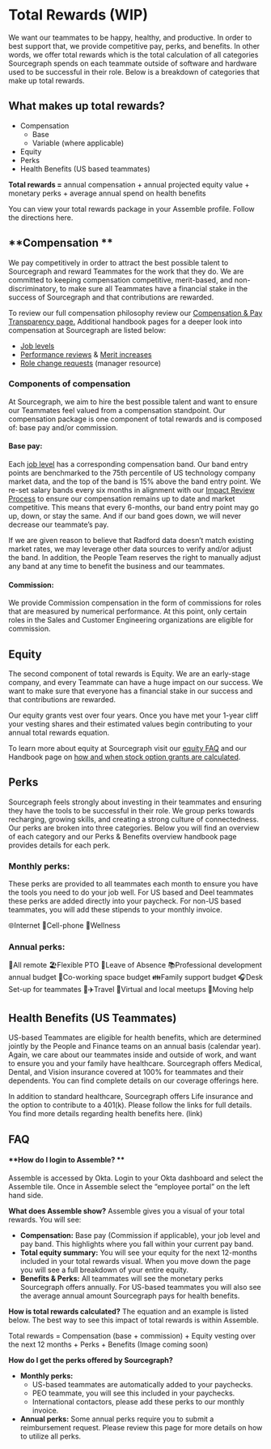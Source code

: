 # **Total Rewards** (WIP)

We want our teammates to be happy, healthy, and productive. In order to best support that, we provide competitive pay, perks, and benefits. In other words, we offer total rewards which is the total calculation of all categories Sourcegraph spends on each teammate outside of software and hardware used to be successful in their role. Below is a breakdown of categories that make up total rewards. 

## **What makes up total rewards?**
* Compensation
    * Base
    * Variable (where applicable)
* Equity
* Perks
* Health Benefits (US based teammates)

**Total rewards =** annual compensation + annual projected equity value + monetary perks + average annual spend on health benefits

You can view your total rewards package in your Assemble profile. Follow the directions here. 


## **Compensation **
We pay competitively in order to attract the best possible talent to Sourcegraph and reward Teammates for the work that they do. We are committed to keeping compensation competitive, merit-based, and non-discriminatory, to make sure all Teammates have a financial stake in the success of Sourcegraph and that contributions are rewarded.

To review our full compensation philosophy review our [Compensation & Pay Transparency page.](../benefits-pay-perks/pay-expenses/compensation.md) Additional handbook pages for a deeper look into compensation at Sourcegraph are listed below:

* [Job levels](../benefits-pay-perks/pay-expenses/compensation/leveling-guide.md)
* [Performance reviews](../people-ops/process/teammate-sentiment/impact-reviews/#who-is-eligible-for-a-reviewcompensation-increase.md) & [Merit increases](../people-ops/process/teammate-sentiment/impact-reviews/#merit-philosophy.md)
* [Role change requests](../../people-ops/process/compensation-and-leveling/compensation-role-changes.md) (manager resource)


### **Components of compensation**

At Sourcegraph, we aim to hire the best possible talent and want to ensure our Teammates feel valued from a compensation standpoint. Our compensation package is one component of total rewards and is composed of: base pay and/or commission.

#### **Base pay:**

Each [job level](../benefits-pay-perks/pay-expenses/compensation/leveling-guide.md) has a corresponding compensation band. Our band entry points are benchmarked to the 75th percentile of US technology company market data, and the top of the band is 15% above the band entry point. We re-set salary bands every six months in alignment with our [Impact Review Process](../../people-ops/process/teammate-sentiment/impact-reviews.md) to ensure our compensation remains up to date and market competitive. This means that every 6-months, our band entry point may go up, down, or stay the same. And if our band goes down, we will never decrease our teammate’s pay.

If we are given reason to believe that Radford data doesn’t match existing market rates, we may leverage other data sources to verify and/or adjust the band. In addition, the People Team reserves the right to manually adjust any band at any time to benefit the business and our teammates.

#### **Commission:**

We provide Commission compensation in the form of commissions for roles that are measured by numerical performance. At this point, only certain roles in the Sales and Customer Engineering organizations are eligible for commission.


## **Equity**

The second component of total rewards is Equity. We are an early-stage company, and every Teammate can have a huge impact on our success. We want to make sure that everyone has a financial stake in our success and that contributions are rewarded. 

Our equity grants vest over four years. Once you have met your 1-year cliff your vesting shares and their estimated values begin contributing to your annual total rewards equation. 

To learn more about equity at Sourcegraph visit our [equity FAQ](../benefits-pay-perks/pay-expenses/compensation/equity-faq.md) and our Handbook page on [how and when stock option grants are calculated](../benefits-pay-perks/pay-expenses/compensation/equity-timing.md).


## **Perks**

Sourcegraph feels strongly about investing in their teammates and ensuring they have the tools to be successful in their role. We group perks towards recharging, growing skills, and creating a strong culture of connectedness. Our perks are broken into three categories. Below you will find an overview of each category and our Perks & Benefits overview handbook page provides details for each perk.


### **Monthly perks:**

These perks are provided to all teammates each month to ensure you have the tools you need to do your job well. For US based and Deel teammates these perks are added directly into your paycheck. For non-US based teammates, you will add these stipends to your monthly invoice. 

🌐Internet 
📲Cell-phone
🏃Wellness


### **Annual perks:**

🏡All remote
🏖️Flexible PTO
🏥Leave of Absence
📚Professional development annual budget
🏢Co-working space budget
👪Family support budget
🎧Desk Set-up for teammates
🏡✈️Travel
👋Virtual and local meetups
🚚Moving help


## **Health Benefits (US Teammates)**

US-based Teammates are eligible for health benefits, which are determined jointly by the People and Finance teams on an annual basis (calendar year). Again, we care about our teammates inside and outside of work, and want to ensure you and your family have healthcare. 
Sourcegraph offers Medical, Dental, and Vision insurance covered at 100% for teammates and their dependents. You can find complete details on our coverage offerings here. 

In addition to standard healthcare, Sourcegraph offers Life insurance and the option to contribute to a 401(k). Please follow the links for full details. You find more details regarding health benefits here. (link)


## **FAQ**

#### **How do I login to Assemble? **
Assemble is accessed by Okta. Login to your Okta dashboard and select the Assemble tile. Once in Assemble select the “employee portal” on the left hand side. 

**What does Assemble show?**
Assemble gives you a visual of your total rewards. You will see:
* **Compensation:** Base pay (Commission if applicable), your job level and pay band. This highlights where you fall within your current pay band.
* **Total equity summary:** You will see your equity for the next 12-months included in your total rewards visual. When you move down the page you will see a full breakdown of your entire equity. 
* **Benefits & Perks:** All teammates will see the monetary perks Sourcegraph offers annually. For US-based teammates you will also see the average annual amount Sourcegraph pays for health benefits. 

**How is total rewards calculated?**
The equation and an example is listed below. The best way to see this impact of total rewards is within Assemble. 

Total rewards = Compensation (base + commission) + Equity vesting over the next 12 months + Perks + Benefits
(Image coming soon)


**How do I get the perks offered by Sourcegraph?**
* **Monthly perks:**
    * US-based teammates are automatically added to your paychecks. 
    * PEO teammate, you will see this included in your paychecks. 
    * International contactors, please add these perks to our monthly invoice. 
* **Annual perks:** Some annual perks require you to submit a reimbursement request. Please review this page for more details on how to utilize all perks. 
